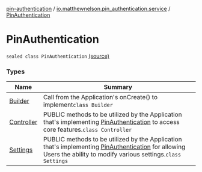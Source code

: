 [pin-authentication](../../index.md) / [io.matthewnelson.pin_authentication.service](../index.md) / [PinAuthentication](./index.md)

# PinAuthentication

`sealed class PinAuthentication` [(source)](https://github.com/05nelsonm/pin-authentication/blob/master/pin-authentication/src/main/java/io/matthewnelson/pin_authentication/service/PinAuthentication.kt#L19)

### Types

| Name | Summary |
|---|---|
| [Builder](-builder/index.md) | Call from the Application's onCreate() to implement`class Builder` |
| [Controller](-controller/index.md) | PUBLIC methods to be utilized by the Application that's implementing [PinAuthentication](./index.md) to access core features.`class Controller` |
| [Settings](-settings/index.md) | PUBLIC methods to be utilized by the Application that's implementing [PinAuthentication](./index.md) for allowing Users the ability to modify various settings.`class Settings` |
